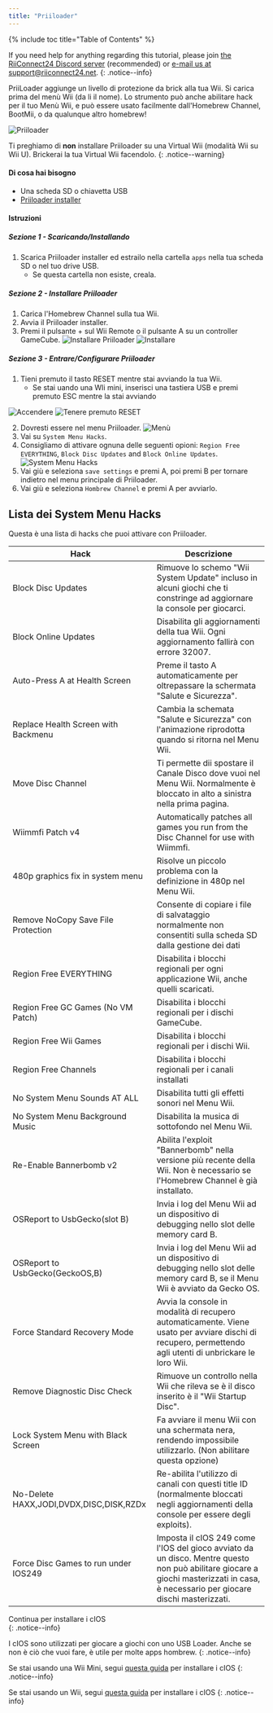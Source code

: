 ```yaml
---
title: "Priiloader"
---
```


{% include toc title="Table of Contents" %}

If you need help for anything regarding this tutorial, please join [the RiiConnect24 Discord server](https://discord.gg/rc24) (recommended) or [e-mail us at support@riiconnect24.net](mailto:support@riiconnect24.net).
{: .notice--info}

PriiLoader aggiunge un livello di protezione da brick alla tua Wii. Si carica prima del menù Wii (da li il nome). Lo strumento può anche abilitare hack per il tuo Menù Wii, e può essere usato facilmente dall'Homebrew Channel, BootMii, o da qualunque altro homebrew!

![Priiloader](/images/priiloader.jpg)

Ti preghiamo di **non** installare Priiloader su una Virtual Wii (modalità Wii su Wii U). Brickerai la tua Virtual Wii facendolo.
{: .notice--warning}

#### Di cosa hai bisogno
* Una scheda SD o chiavetta USB
* [Priiloader installer](assets/files/Priiloader_v0_9.zip)

#### Istruzioni
##### Sezione 1 - Scaricando/Installando

1. Scarica Priiloader installer ed estrailo nella cartella `apps` nella tua scheda SD o nel tuo drive USB.
    * Se questa cartella non esiste, creala.

##### Sezione 2 - Installare Priiloader

1. Carica l'Homebrew Channel sulla tua Wii.
2. Avvia il Priiloader installer.
3. Premi il pulsante + sul Wii Remote o il pulsante A su un controller GameCube. ![Installare Priiloader](/images/Priiloader/installer.png) ![Installare](/images/Priiloader/installing.png)

##### Sezione 3 - Entrare/Configurare Priiloader

1. Tieni premuto il tasto RESET mentre stai avviando la tua Wii.
    * Se stai uando una WIi mini, inserisci una tastiera USB e premi premuto ESC mentre la stai avviando

![Accendere](/images/Priiloader/on.jpg) ![Tenere premuto RESET](/images/Priiloader/reset.jpg)

2. Dovresti essere nel menu Priiloader. ![Menù](/images/Priiloader/mainmenu.png)
3. Vai su `System Menu Hacks`.
4. Consigliamo di attivare ognuna delle seguenti opioni: `Region Free EVERYTHING`, `Block Disc Updates` and `Block Online Updates`. ![System Menu Hacks](/images/Priiloader/hacks.png)
1. Vai giù e seleziona `save settings` e premi A, poi premi B per tornare indietro nel menu principale di Priiloader.
1. Vai giù e seleziona `Hombrew Channel` e premi A per avviarlo.

## Lista dei System Menu Hacks

Questa è una lista di hacks che puoi attivare con Priiloader.

| Hack                                    | Descrizione                                                                                                                                                                        |
| --------------------------------------- | ---------------------------------------------------------------------------------------------------------------------------------------------------------------------------------- |
| Block Disc Updates                      | Rimuove lo schemo "Wii System Update" incluso in alcuni giochi che ti constringe ad aggiornare la console per giocarci.                                                            |
| Block Online Updates                    | Disabilita gli aggiornamenti della tua Wii. Ogni aggiornamento fallirà con errore 32007.                                                                                           |
| Auto-Press A at Health Screen           | Preme il tasto A automaticamente per oltrepassare la schermata "Salute e Sicurezza".                                                                                               |
| Replace Health Screen with Backmenu     | Cambia la schemata "Salute e Sicurezza" con l'animazione riprodotta quando si ritorna nel Menu Wii.                                                                                |
| Move Disc Channel                       | Ti permette dii spostare il Canale Disco dove vuoi nel Menu Wii. Normalmente è bloccato in alto a sinistra nella prima pagina.                                                     |
| Wiimmfi Patch v4                        | Automatically patches all games you run from the Disc Channel for use with Wiimmfi.                                                                                                |
| 480p graphics fix in system menu        | Risolve un piccolo problema con la definizione in 480p nel Menu Wii.                                                                                                               |
| Remove NoCopy Save File Protection      | Consente di copiare i file di salvataggio normalmente non consentiti sulla scheda SD dalla gestione dei dati                                                                       |
| Region Free EVERYTHING                  | Disabilita i blocchi regionali per ogni applicazione Wii, anche quelli scaricati.                                                                                                  |
| Region Free GC Games (No VM Patch)      | Disabilita i blocchi regionali per i dischi GameCube.                                                                                                                              |
| Region Free Wii Games                   | Disabilita i blocchi regionali per i dischi Wii.                                                                                                                                   |
| Region Free Channels                    | Disabilita i blocchi regionali per i canali installati                                                                                                                             |
| No System Menu Sounds AT ALL            | Disabilita tutti gli effetti sonori nel Menu Wii.                                                                                                                                  |
| No System Menu Background Music         | Disabilita la musica di sottofondo nel Menu Wii.                                                                                                                                   |
| Re-Enable Bannerbomb v2                 | Abilita l'exploit "Bannerbomb" nella versione più recente della Wii. Non è necessario se l'Homebrew Channel è già installato.                                                      |
| OSReport to UsbGecko(slot B)            | Invia i log del Menu Wii ad un dispositivo di debugging nello slot delle memory card B.                                                                                            |
| OSReport to UsbGecko(GeckoOS,B)         | Invia i log del Menu Wii ad un dispositivo di debugging nello slot delle memory card B, se il Menu Wii è avviato da Gecko OS.                                                      |
| Force Standard Recovery Mode            | Avvia la console in modalità di recupero automaticamente. Viene usato per avviare dischi di recupero, permettendo agli utenti di unbrickare le loro Wii.                           |
| Remove Diagnostic Disc Check            | Rimuove un controllo nella Wii che rileva se è il disco inserito è il "Wii Startup Disc".                                                                                          |
| Lock System Menu with Black Screen      | Fa avviare il menu Wii con una schermata nera, rendendo impossibile utilizzarlo. (Non abilitare questa opzione)                                                                    |
| No-Delete HAXX,JODI,DVDX,DISC,DISK,RZDx | Re-abilita l'utilizzo di canali con questi title ID (normalmente bloccati negli aggiornamenti della console per essere degli exploits).                                            |
| Force Disc Games to run under IOS249    | Imposta il cIOS 249 come l'IOS del gioco avviato da un disco. Mentre questo non può abilitare giocare a giochi masterizzati in casa, è necessario per giocare dischi masterizzati. |


Continua per installare i cIOS<br>
{: .notice--info}

I cIOS sono utilizzati per giocare a giochi con uno USB Loader. Anche se non è ciò che vuoi fare, è utile per molte apps hombrew.
{: .notice--info}

Se stai usando una Wii Mini, segui [questa guida](cios-mini) per installare i cIOS
{: .notice--info}

Se stai usando un Wii, segui [questa guida](cios) per installare i cIOS
{: .notice--info}
